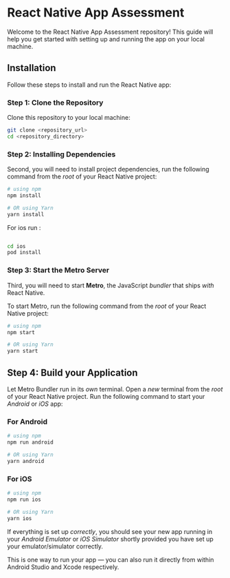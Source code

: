 # React Native App Assessment

Welcome to the React Native App Assessment repository! This guide will help you get started with setting up and running the app on your local machine.


## Installation

Follow these steps to install and run the React Native app:

### Step 1: Clone the Repository

Clone this repository to your local machine:

```bash
git clone <repository_url>
cd <repository_directory>

```
### Step 2: Installing Dependencies

Second, you will need to install project dependencies, run the following command from the _root_ of your React Native project:
 

```bash
# using npm
npm install

# OR using Yarn
yarn install

```
For ios run : 

```bash

cd ios 
pod install

```
### Step 3: Start the Metro Server

Third, you will need to start **Metro**, the JavaScript _bundler_ that ships _with_ React Native.

To start Metro, run the following command from the _root_ of your React Native project:

```bash
# using npm
npm start

# OR using Yarn
yarn start
```

## Step 4: Build your Application

Let Metro Bundler run in its _own_ terminal. Open a _new_ terminal from the _root_ of your React Native project. Run the following command to start your _Android_ or _iOS_ app:

### For Android

```bash
# using npm
npm run android

# OR using Yarn
yarn android
```

### For iOS

```bash
# using npm
npm run ios

# OR using Yarn
yarn ios
```

If everything is set up _correctly_, you should see your new app running in your _Android Emulator_ or _iOS Simulator_ shortly provided you have set up your emulator/simulator correctly.

This is one way to run your app — you can also run it directly from within Android Studio and Xcode respectively.
